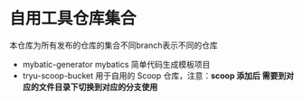 # 自用工具仓库集合

本仓库为所有发布的仓库的集合不同branch表示不同的仓库

* mybatic-generator mybatics 简单代码生成模板项目
* tryu-scoop-bucket 用于自用的 Scoop 仓库，注意：**scoop 添加后 需要到对应的文件目录下切换到对应的分支使用**
